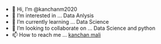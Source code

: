 - 👋 Hi, I’m @kanchanm2020
- 👀 I’m interested in ... Data Anlysis
- 🌱 I’m currently learning ... Data Science
- 💞️ I’m looking to collaborate on ... Data Science and python
- 📫 How to reach me ... [kanchan mali](https://www.linkedin.com/in/kanchan-mali)

<!---
kanchanm2020/kanchanm2020 is a ✨ special ✨ repository because its `README.md` (this file) appears on your GitHub profile.
You can click the Preview link to take a look at your changes.
--->
